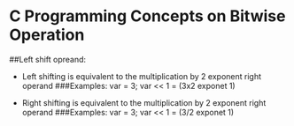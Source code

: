 # C Programming Concepts on Bitwise Operation

##Left shift opreand: 
- Left shifting is equivalent to the multiplication by 2 exponent right operand
###Examples: 
	var = 3;
	var << 1 = (3x2 exponet 1)

- Right shifting is equivalent to the multiplication by 2 exponent right operand
###Examples:
	var = 3;
        var << 1 = (3/2 exponet 1)
